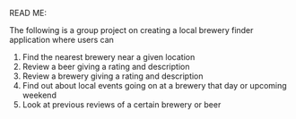READ ME: 

The following is a group project on creating a local brewery finder application where users can 
1) Find the nearest brewery near a given location
2) Review a beer giving a rating and description 
3) Review a brewery giving a rating and description 
4) Find out about local events going on at a brewery that day or upcoming weekend 
5) Look at previous reviews of a certain brewery or beer 
